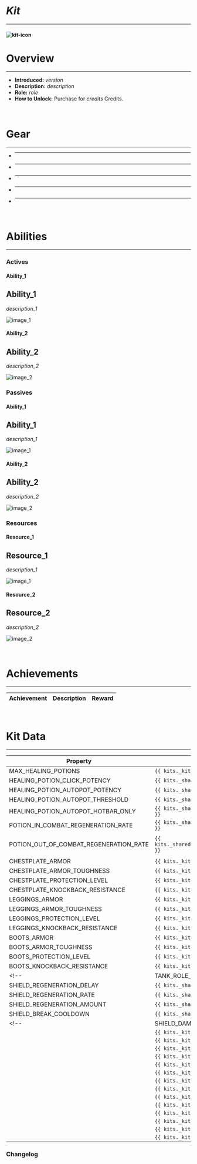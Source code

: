 <!-- replace _kit_ with the actual kit name -->

# _Kit_

---

#### ![_kit_-icon](../assets/icons/kits/_kit_-icon.jpg)

# Overview

---

- **Introduced:** _version_
- **Description:** _description_
- **Role:** _role_
- **How to Unlock:** Purchase for _credits_ Credits.

<br />

# Gear

---

- ***
- ***
- ***
- ***
- ***

<br />

# Abilities

---

### Actives

<!-- tabs:start -->

#### **Ability_1**

## Ability_1

_description_1_

![_image_1_](../assets/kits/_kit_/_image_1_.jpg_)

#### **Ability_2**

## Ability_2

_description_2_

![_image_2_](../assets/kits/_kit_/_image_2_.jpg_)

<!-- tabs:end -->

### Passives

<!-- tabs:start -->

#### **Ability_1**

## Ability_1

_description_1_

![_image_1_](../assets/kits/_kit_/_image_1_.jpg_)

#### **Ability_2**

## Ability_2

_description_2_

![_image_2_](../assets/kits/_kit_/_image_2_.jpg_)

<!-- tabs:end -->

### Resources

<!-- tabs:start -->

#### **Resource_1**

## Resource_1

_description_1_

![_image_1_](../assets/kits/_kit_/_image_1_.jpg_)

#### **Resource_2**

## Resource_2

_description_2_

![_image_2_](../assets/kits/_kit_/_image_2_.jpg_)

<!-- tabs:end -->
<br />

# Achievements

---

<!-- prettier-ignore -->
| Achievement | Description | Reward |
| ----------- | ----------- | ------ |

<br />

# Kit Data

---

<!-- prettier-ignore -->
| Property | Value | Description |
|----------|-------|-------------|
| MAX_HEALING_POTIONS | `{{ kits._kit_.data.MAX_HEALING_POTIONS }}` | {{ kitDataSharedDescriptions.MAX_HEALING_POTIONS }} |
| HEALING_POTION_CLICK_POTENCY | `{{ kits._shared.data.HEALING_POTION_CLICK_POTENCY }}` | {{ kitDataSharedDescriptions.HEALING_POTION_CLICK_POTENCY }} |
| HEALING_POTION_AUTOPOT_POTENCY | `{{ kits._shared.data.HEALING_POTION_AUTOPOT_POTENCY }}` | {{ kitDataSharedDescriptions.HEALING_POTION_AUTOPOT_POTENCY }} |
| HEALING_POTION_AUTOPOT_THRESHOLD | `{{ kits._shared.data.HEALING_POTION_AUTOPOT_THRESHOLD }}` | {{ kitDataSharedDescriptions.HEALING_POTION_AUTOPOT_THRESHOLD }} |
| HEALING_POTION_AUTOPOT_HOTBAR_ONLY | `{{ kits._shared.data.HEALING_POTION_AUTOPOT_HOTBAR_ONLY }}` | {{ kitDataSharedDescriptions.HEALING_POTION_AUTOPOT_HOTBAR_ONLY }} |
| POTION_IN_COMBAT_REGENERATION_RATE | `{{ kits._shared.data.POTION_IN_COMBAT_REGENERATION_RATE }}` | {{ kitDataSharedDescriptions.POTION_IN_COMBAT_REGENERATION_RATE }} |
| POTION_OUT_OF_COMBAT_REGENERATION_RATE | `{{ kits._shared.data.POTION_OUT_OF_COMBAT_REGENERATION_RATE }}` | {{ kitDataSharedDescriptions.POTION_OUT_OF_COMBAT_REGENERATION_RATE }} |
| CHESTPLATE_ARMOR | `{{ kits._kit_.data.CHESTPLATE_ARMOR }}` | {{ kitDataSharedDescriptions.CHESTPLATE_ARMOR }} |
| CHESTPLATE_ARMOR_TOUGHNESS | `{{ kits._kit_.data.CHESTPLATE_ARMOR_TOUGHNESS }}` | {{ kitDataSharedDescriptions.CHESTPLATE_ARMOR_TOUGHNESS }} |
| CHESTPLATE_PROTECTION_LEVEL | `{{ kits._kit_.data.CHESTPLATE_PROTECTION_LEVEL }}` | {{ kitDataSharedDescriptions.CHESTPLATE_PROTECTION_LEVEL }} |
| CHESTPLATE_KNOCKBACK_RESISTANCE | `{{ kits._kit_.data.CHESTPLATE_KNOCKBACK_RESISTANCE }}` | {{ kitDataSharedDescriptions.CHESTPLATE_KNOCKBACK_RESISTANCE }} |
| LEGGINGS_ARMOR | `{{ kits._kit_.data.LEGGINGS_ARMOR }}` | {{ kitDataSharedDescriptions.LEGGINGS_ARMOR }} |
| LEGGINGS_ARMOR_TOUGHNESS | `{{ kits._kit_.data.LEGGINGS_ARMOR_TOUGHNESS }}` | {{ kitDataSharedDescriptions.LEGGINGS_ARMOR_TOUGHNESS }} |
| LEGGINGS_PROTECTION_LEVEL | `{{ kits._kit_.data.LEGGINGS_PROTECTION_LEVEL }}` | {{ kitDataSharedDescriptions.LEGGINGS_PROTECTION_LEVEL }} |
| LEGGINGS_KNOCKBACK_RESISTANCE | `{{ kits._kit_.data.LEGGINGS_KNOCKBACK_RESISTANCE }}` | {{ kitDataSharedDescriptions.LEGGINGS_KNOCKBACK_RESISTANCE }} |
| BOOTS_ARMOR | `{{ kits._kit_.data.BOOTS_ARMOR }}` | {{ kitDataSharedDescriptions.BOOTS_ARMOR }} |
| BOOTS_ARMOR_TOUGHNESS | `{{ kits._kit_.data.BOOTS_ARMOR_TOUGHNESS }}` | {{ kitDataSharedDescriptions.BOOTS_ARMOR_TOUGHNESS }} |
| BOOTS_PROTECTION_LEVEL | `{{ kits._kit_.data.BOOTS_PROTECTION_LEVEL }}` | {{ kitDataSharedDescriptions.BOOTS_PROTECTION_LEVEL }} |
| BOOTS_KNOCKBACK_RESISTANCE | `{{ kits._kit_.data.BOOTS_KNOCKBACK_RESISTANCE }}` | {{ kitDataSharedDescriptions.BOOTS_KNOCKBACK_RESISTANCE }} |
<!-- | TANK_ROLE_KNOCKBACK_PERCENTAGE | `{{ kits._shared.data.TANK_ROLE_KNOCKBACK_PERCENTAGE }}` | {{ kitDataSharedDescriptions.TANK_ROLE_KNOCKBACK_PERCENTAGE }} |
| SHIELD_REGENERATION_DELAY | `{{ kits._shared.data.SHIELD_REGENERATION_DELAY }}` | {{ kitDataSharedDescriptions.SHIELD_REGENERATION_DELAY }} |
| SHIELD_REGENERATION_RATE | `{{ kits._shared.data.SHIELD_REGENERATION_RATE }}` | {{ kitDataSharedDescriptions.SHIELD_REGENERATION_RATE }} |
| SHIELD_REGENERATION_AMOUNT | `{{ kits._shared.data.SHIELD_REGENERATION_AMOUNT }}` | {{ kitDataSharedDescriptions.SHIELD_REGENERATION_AMOUNT }} |
| SHIELD_BREAK_COOLDOWN | `{{ kits._shared.data.SHIELD_BREAK_COOLDOWN }}` | {{ kitDataSharedDescriptions.SHIELD_BREAK_COOLDOWN }} | -->
<!-- | SHIELD_DAMAGE_FACTOR | `{{ kits._shared.data.SHIELD_DAMAGE_FACTOR }}` | {{ kitDataSharedDescriptions.SHIELD_DAMAGE_FACTOR }} |  -->
| | `{{ kits._kit_.data. }}` | |
| | `{{ kits._kit_.data. }}` | |
| | `{{ kits._kit_.data. }}` | |
| | `{{ kits._kit_.data. }}` | |
| | `{{ kits._kit_.data. }}` | |
| | `{{ kits._kit_.data. }}` | |
| | `{{ kits._kit_.data. }}` | |
| | `{{ kits._kit_.data. }}` | |
| | `{{ kits._kit_.data. }}` | |
| | `{{ kits._kit_.data. }}` | |
| | `{{ kits._kit_.data. }}` | |
| | `{{ kits._kit_.data. }}` | |
| | `{{ kits._kit_.data. }}` | |
| | `{{ kits._kit_.data. }}` | |

### Changelog
